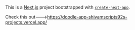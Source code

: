 This is a [Next.js](https://nextjs.org/) project bootstrapped with [`create-next-app`](https://github.com/vercel/next.js/tree/canary/packages/create-next-app).

Check this out--->https://doodle-app-shivamscripts92s-projects.vercel.app/

